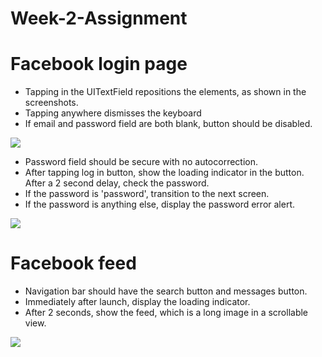 Week-2-Assignment
=================
# Facebook login page
* Tapping in the UITextField repositions the elements, as shown in the screenshots.
* Tapping anywhere dismisses the keyboard
* If email and password field are both blank, button should be disabled.

![](http://cl.ly/image/1Z3U0Z0K0u0R/transition.gif)

* Password field should be secure with no autocorrection.
* After tapping log in button, show the loading indicator in the button. After a 2 second delay, check the password.
* If the password is 'password', transition to the next screen.
* If the password is anything else, display the password error alert.

![](http://cl.ly/image/0Z2h003l3d1d/validation.gif)

# Facebook feed
* Navigation bar should have the search button and messages button.
* Immediately after launch, display the loading indicator.
* After 2 seconds, show the feed, which is a long image in a scrollable view.

![](http://cl.ly/image/0Z2h003l3d1d/validation.gif)
